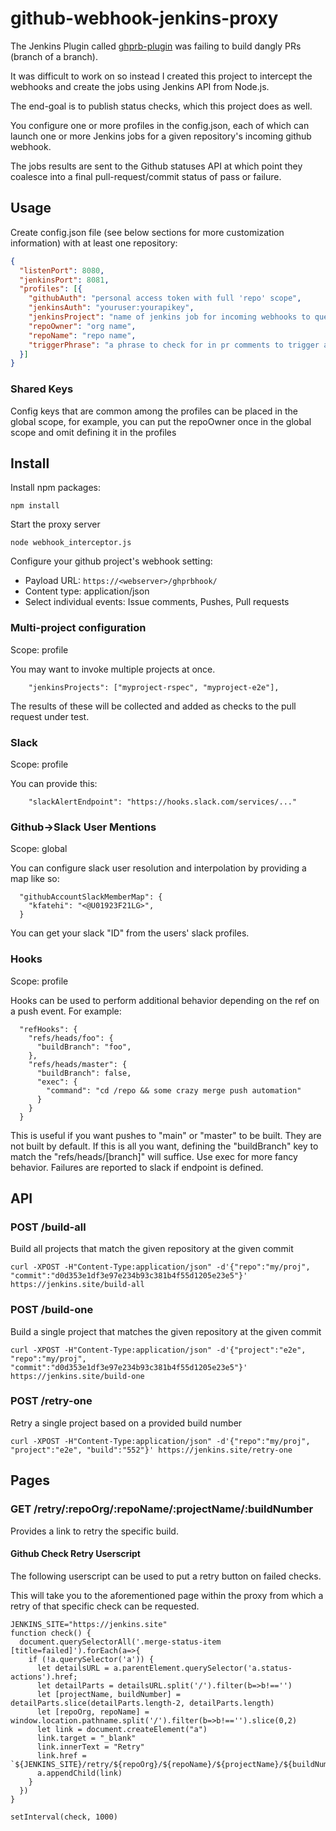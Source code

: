 # github-webhook-jenkins-proxy

The Jenkins Plugin called [ghprb-plugin](https://github.com/jenkinsci/ghprb-plugin) was failing to build dangly PRs (branch of a branch).

It was difficult to work on so instead I created this project to intercept the webhooks and create the jobs using Jenkins API from Node.js.

The end-goal is to publish status checks, which this project does as well.

You configure one or more profiles in the config.json, each of which can launch one or more Jenkins jobs for a given repository's incoming github webhook.

The jobs results are sent to the Github statuses API at which point they coalesce into a final pull-request/commit status of pass or failure.

## Usage

Create config.json file (see below sections for more customization information) with at least one repository:

```json
{
  "listenPort": 8080,
  "jenkinsPort": 8081,
  "profiles": [{
    "githubAuth": "personal access token with full 'repo' scope",
    "jenkinsAuth": "youruser:yourapikey",
    "jenkinsProject": "name of jenkins job for incoming webhooks to queue",
    "repoOwner": "org name",
    "repoName": "repo name",
    "triggerPhrase": "a phrase to check for in pr comments to trigger a build",
  }]
}
```

### Shared Keys

Config keys that are common among the profiles can be placed in the global scope, for example, you can put the repoOwner once in the global scope and omit defining it in the profiles


## Install

Install npm packages:

```
npm install
```

Start the proxy server

`node webhook_interceptor.js`

Configure your github project's webhook setting:

* Payload URL: `https://<webserver>/ghprbhook/`
* Content type: application/json
* Select individual events: Issue comments, Pushes, Pull requests

### Multi-project configuration

Scope: profile

You may want to invoke multiple projects at once.

```
    "jenkinsProjects": ["myproject-rspec", "myproject-e2e"],
```

The results of these will be collected and added as checks to the pull request under test.

### Slack

Scope: profile

You can provide this: 

```
    "slackAlertEndpoint": "https://hooks.slack.com/services/..."
```

### Github->Slack User Mentions

Scope: global

You can configure slack user resolution and interpolation by providing a map like so:

```
  "githubAccountSlackMemberMap": {
    "kfatehi": "<@U01923F21LG>",
  }
```

You can get your slack "ID" from the users' slack profiles.

### Hooks

Scope: profile

Hooks can be used to perform additional behavior depending on the ref on a push event. For example:

```
  "refHooks": {
    "refs/heads/foo": {
      "buildBranch": "foo",
    },
    "refs/heads/master": {
      "buildBranch": false,
      "exec": {
        "command": "cd /repo && some crazy merge push automation"
      }
    }
  }
```

This is useful if you want pushes to "main" or "master" to be built. They are not built by default. If this is all you want, defining the "buildBranch" key to match the "refs/heads/[branch]" will suffice. Use exec for more fancy behavior. Failures are reported to slack if endpoint is defined.

## API

### POST /build-all

Build all projects that match the given repository at the given commit

`curl -XPOST -H"Content-Type:application/json" -d'{"repo":"my/proj", "commit":"d0d353e1df3e97e234b93c381b4f55d1205e23e5"}' https://jenkins.site/build-all`

### POST /build-one

Build a single project that matches the given repository at the given commit

`curl -XPOST -H"Content-Type:application/json" -d'{"project":"e2e", "repo":"my/proj", "commit":"d0d353e1df3e97e234b93c381b4f55d1205e23e5"}' https://jenkins.site/build-one`


### POST /retry-one

Retry a single project based on a provided build number

`curl -XPOST -H"Content-Type:application/json" -d'{"repo":"my/proj", "project":"e2e", "build":"552"}' https://jenkins.site/retry-one`

## Pages

### GET /retry/:repoOrg/:repoName/:projectName/:buildNumber

Provides a link to retry the specific build.

#### Github Check Retry Userscript

The following userscript can be used to put a retry button on failed checks.

This will take you to the aforementioned page within the proxy from which a retry of that specific check can be requested.

```
JENKINS_SITE="https://jenkins.site"
function check() {
  document.querySelectorAll('.merge-status-item [title=failed]').forEach(a=>{
    if (!a.querySelector('a')) {
      let detailsURL = a.parentElement.querySelector('a.status-actions').href;
      let detailParts = detailsURL.split('/').filter(b=>b!=='')
      let [projectName, buildNumber] = detailParts.slice(detailParts.length-2, detailParts.length)
      let [repoOrg, repoName] = window.location.pathname.split('/').filter(b=>b!=='').slice(0,2)
      let link = document.createElement("a")
      link.target = "_blank"
      link.innerText = "Retry"
      link.href = `${JENKINS_SITE}/retry/${repoOrg}/${repoName}/${projectName}/${buildNumber}`
      a.appendChild(link)
    }
  })
}

setInterval(check, 1000)
```
